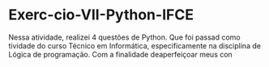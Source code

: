 # Exerc-cio-VII-Python-IFCE
Nessa atividade, realizei 4 questões de Python. Que foi passad como tividade do curso Técnico em Informática, especificamente na disciplina de Lógica de programação. Com a finalidade deaperfeiçoar meus con
